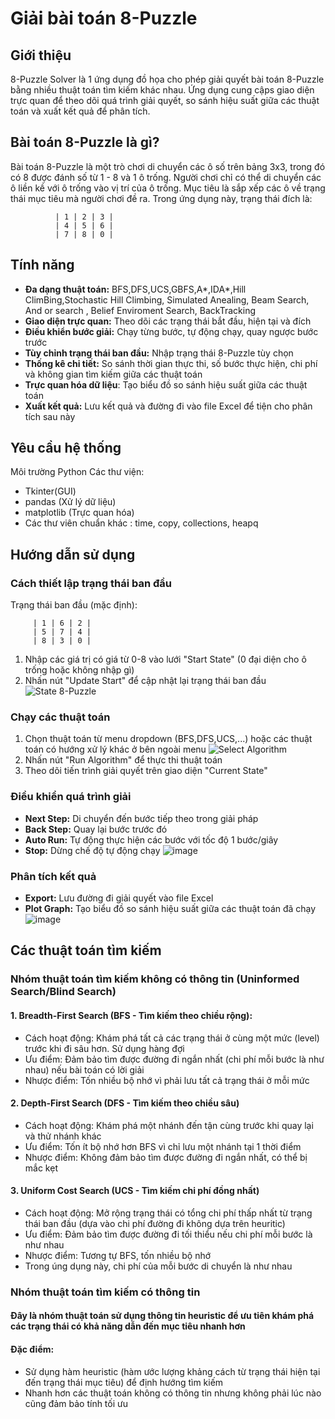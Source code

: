 # **Giải bài toán 8-Puzzle**
## **Giới thiệu**
8-Puzzle Solver là 1 ứng dụng đồ họa cho phép giải quyết bài toán 8-Puzzle bằng nhiều thuật toán tìm kiếm khác nhau. Ứng dụng cung cậps giao diện trực quan để theo dõi quá trình giải quyết, so sánh hiệu suất giữa các thuật toán và xuất kết quả để phân tích.

## **Bài toán 8-Puzzle là gì?**
Bài toán 8-Puzzle là một trò chơi di chuyển các ô số trên bảng 3x3, trong đó có 8 được đánh số từ 1 - 8 và 1 ô trống. Người chơi chỉ có thể di chuyển các ô liền kề với ô trống vào vị trí của ô trống. Mục tiêu là sắp xếp các ô về trạng thái mục tiêu mà người chơi đề ra. 
Trong ứng dụng này, trạng thái đích là:

              | 1 | 2 | 3 |
              | 4 | 5 | 6 |
              | 7 | 8 | 0 |

## **Tính năng**
* **Đa dạng thuật toán:** BFS,DFS,UCS,GBFS,A*,IDA*,Hill ClimBing,Stochastic Hill Climbing, Simulated Anealing, Beam Search, And or search , Belief Enviroment Search, BackTracking
* **Giao diện trực quan:** Theo dõi các trạng thái bắt đầu, hiện tại và đích
* **Điều khiển bước giải:** Chạy từng bước, tự động chạy, quay ngược bước trước
* **Tùy chỉnh trạng thái ban đầu:** Nhập trạng thái 8-Puzzle tùy chọn
* **Thống kê chi tiết:** So sánh thời gian thực thi, số bước thực hiện, chi phí và không gian tìm kiếm giữa các thuật toán
* **Trực quan hóa dữ liệu**: Tạo biểu đồ so sánh hiệu suất giữa các thuật toán
* **Xuất kết quả:** Lưu kết quả và đường đi vào file Excel để tiện cho phân tích sau này
## **Yêu cầu hệ thống**
Môi trường Python
Các thư viện: 
  * Tkinter(GUI)
  * pandas (Xử lý dữ liệu)
  * matplotlib (Trực quan hóa)
  * Các thư viên chuẩn khác : time, copy, collections, heapq
## **Hướng dẫn sử dụng**
### **Cách thiết lập trạng thái ban đầu**
Trạng thái ban đầu (mặc định):

         | 1 | 6 | 2 |
         | 5 | 7 | 4 |
         | 8 | 3 | 0 |
1. Nhập các giá trị có giá từ 0-8 vào lưới "Start State" (0 đại diện cho ô trống hoặc không nhập gì)
2. Nhấn nút "Update Start" để cập nhật lại trạng thái ban đầu
   ![State 8-Puzzle](https://github.com/user-attachments/assets/dacc31eb-68c5-469e-8e19-a11d263a3886)
   
### **Chạy các thuật toán**
1. Chọn thuật toán từ menu dropdown (BFS,DFS,UCS,...) hoặc các thuật toán có hướng xử lý khác ở bên ngoài menu
   ![Select Algorithm](https://github.com/user-attachments/assets/0418a759-fb66-485b-8cce-b552caa83046)
2. Nhấn nút "Run Algorithm" để thực thi thuật toán
3. Theo dõi tiến trình giải quyết trên giao diện "Current State"
### **Điều khiển quá trình giải**
  * **Next Step:** Di chuyển đến bước tiếp theo trong giải pháp
  * **Back Step:** Quay lại bước trước đó
  * **Auto Run:** Tự động thực hiện các bước với tốc độ 1 bước/giây
  * **Stop:** Dừng chế độ tự động chạy
  ![image](https://github.com/user-attachments/assets/f4ab9ac7-f8de-4131-b7b2-3f60f2555438)

### **Phân tích kết quả**
  * **Export:** Lưu đường đi giải quyết vào file Excel
  * **Plot Graph:** Tạo biểu đồ so sánh hiệu suất giữa các thuật toán đã chạy
  ![image](https://github.com/user-attachments/assets/b0d6e37d-2974-4867-9218-a5caba657888)
## **Các thuật toán tìm kiếm**
### **Nhóm thuật toán tìm kiếm không có thông tin (Uninformed Search/Blind Search)**
#### 1. Breadth-First Search (BFS - Tìm kiếm theo chiều rộng):
   * Cách hoạt động: Khám phá tất cả các trạng thái ở cùng một mức (level) trước khi đi sâu hơn. Sử dụng hàng đợi
   * Ưu điểm: Đảm bảo tìm được đường đi ngắn nhất (chi phí mỗi bước là như nhau) nếu bài toán có lời giải
   * Nhược điểm: Tốn nhiều bộ nhớ vì phải lưu tất cả trạng thái ở mỗi mức
#### 2. Depth-First Search (DFS - Tìm kiếm theo chiều sâu)
   * Cách hoạt động: Khám phá một nhánh đến tận cùng trước khi quay lại và thử nhánh khác
   * Ưu điểm: Tốn ít bộ nhớ hơn BFS vì chỉ lưu một nhánh tại 1 thời điểm
   * Nhược điểm: Không đảm bảo tìm được đường đi ngắn nhất, có thể bị mắc kẹt
#### 3. Uniform Cost Search (UCS - Tìm kiếm chi phí đồng nhất)
   * Cách hoạt động: Mở rộng trạng thái có tổng chi phí thấp nhất từ trạng thái ban đầu (dựa vào chi phí đường đi không dựa trên heuritic)
   * Ưu điểm: Đảm bảo tìm được đường đi tối thiểu nếu chi phí mỗi bước là  như nhau
   * Nhược điểm: Tương tự BFS, tốn nhiều bộ nhớ
   * Trong úng dụng này, chi phí của mỗi bước di chuyển là như nhau
### **Nhóm thuật toán tìm kiếm có thông tin**
#### **Đây là nhóm thuật toán sử dụng thông tin heuristic để ưu tiên khám phá các trạng thái có khả năng dẫn đến mục tiêu nhanh hơn**
#### **Đặc điểm:**
  * Sử dụng hàm heuristic (hàm ước lượng khảng cách từ trạng thái hiện tại đến trạng thái mục tiêu) để định hướng tìm kiếm
  * Nhanh hơn các thuật toán không có thông tin nhưng không phải lúc nào cũng đảm bảo tính tối ưu
